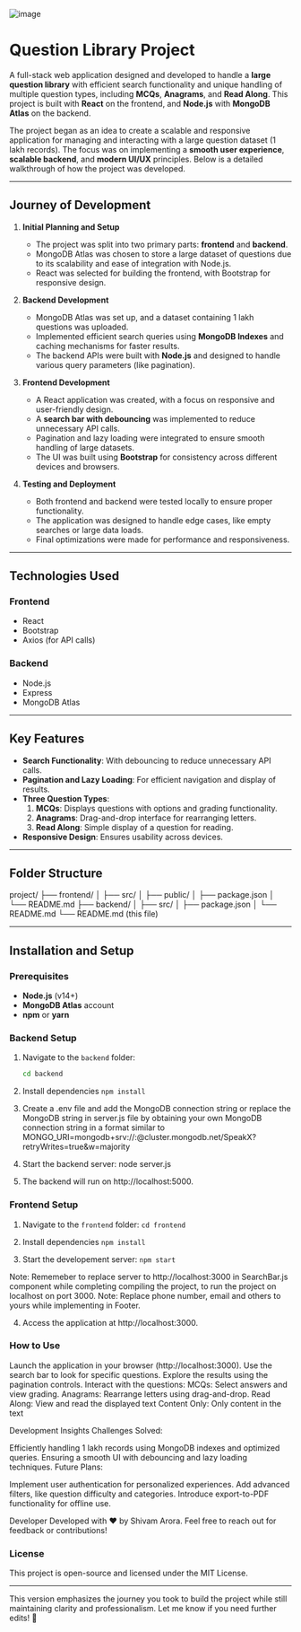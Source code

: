 ![image](https://github.com/user-attachments/assets/80861bc1-fa5b-47c3-8cf0-3954ea296457)


# Question Library Project

A full-stack web application designed and developed to handle a **large question library** with efficient search functionality and unique handling of multiple question types, including **MCQs**, **Anagrams**, and **Read Along**. This project is built with **React** on the frontend, and **Node.js** with **MongoDB Atlas** on the backend.

The project began as an idea to create a scalable and responsive application for managing and interacting with a large question dataset (1 lakh records). The focus was on implementing a **smooth user experience**, **scalable backend**, and **modern UI/UX** principles. Below is a detailed walkthrough of how the project was developed.

---

## **Journey of Development**
1. **Initial Planning and Setup**
   - The project was split into two primary parts: **frontend** and **backend**.
   - MongoDB Atlas was chosen to store a large dataset of questions due to its scalability and ease of integration with Node.js.
   - React was selected for building the frontend, with Bootstrap for responsive design.

2. **Backend Development**
   - MongoDB Atlas was set up, and a dataset containing 1 lakh questions was uploaded.
   - Implemented efficient search queries using **MongoDB Indexes** and caching mechanisms for faster results.
   - The backend APIs were built with **Node.js** and designed to handle various query parameters (like pagination).

3. **Frontend Development**
   - A React application was created, with a focus on responsive and user-friendly design.
   - A **search bar with debouncing** was implemented to reduce unnecessary API calls.
   - Pagination and lazy loading were integrated to ensure smooth handling of large datasets.
   - The UI was built using **Bootstrap** for consistency across different devices and browsers.

4. **Testing and Deployment**
   - Both frontend and backend were tested locally to ensure proper functionality.
   - The application was designed to handle edge cases, like empty searches or large data loads.
   - Final optimizations were made for performance and responsiveness.

---

## **Technologies Used**
### **Frontend**
- React
- Bootstrap
- Axios (for API calls)

### **Backend**
- Node.js
- Express
- MongoDB Atlas

---

## **Key Features**
- **Search Functionality**: With debouncing to reduce unnecessary API calls.
- **Pagination and Lazy Loading**: For efficient navigation and display of results.
- **Three Question Types**:
  1. **MCQs**: Displays questions with options and grading functionality.
  2. **Anagrams**: Drag-and-drop interface for rearranging letters.
  3. **Read Along**: Simple display of a question for reading.
- **Responsive Design**: Ensures usability across devices.

---

## **Folder Structure**
project/ ├── frontend/ │ ├── src/ │ ├── public/ │ ├── package.json │ └── README.md ├── backend/ │ ├── src/ │ ├── package.json │ └── README.md └── README.md (this file)


---

## **Installation and Setup**
### **Prerequisites**
- **Node.js** (v14+)
- **MongoDB Atlas** account
- **npm** or **yarn**

### **Backend Setup**
1. Navigate to the `backend` folder:
   ```bash
   cd backend

2. Install dependencies
`npm install`

3. Create a .env file and add the MongoDB connection string or replace the MongoDB string in server.js file by obtaining your own MongoDB connection string in a format similar to
MONGO_URI=mongodb+srv://<username>:<password>@cluster.mongodb.net/SpeakX?retryWrites=true&w=majority

4. Start the backend server:
node server.js

5. The backend will run on http://localhost:5000.

### **Frontend Setup**
1. Navigate to the `frontend` folder:
   `cd frontend`

2. Install dependencies
   `npm install`

3. Start the developement server:
   `npm start`

Note: Rememeber to replace server to http://localhost:3000 in SearchBar.js component while completing compiling the project, to run the project on localhost on port 3000.
Note: Replace phone number, email and others to yours while implementing in Footer.

4. Access the application at http://localhost:3000.

### **How to Use**
Launch the application in your browser (http://localhost:3000).
Use the search bar to look for specific questions.
Explore the results using the pagination controls.
Interact with the questions:
MCQs: Select answers and view grading.
Anagrams: Rearrange letters using drag-and-drop.
Read Along: View and read the displayed text
Content Only: Only content in the text

Development Insights
Challenges Solved:

Efficiently handling 1 lakh records using MongoDB indexes and optimized queries.
Ensuring a smooth UI with debouncing and lazy loading techniques.
Future Plans:

Implement user authentication for personalized experiences.
Add advanced filters, like question difficulty and categories.
Introduce export-to-PDF functionality for offline use.

Developer
Developed with ❤️ by Shivam Arora. Feel free to reach out for feedback or contributions! 

### **License**

This project is open-source and licensed under the MIT License.


---

This version emphasizes the journey you took to build the project while still maintaining clarity and professionalism. Let me know if you need further edits! 🚀

